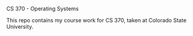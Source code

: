 CS 370 - Operating Systems

This repo contains my course work for CS 370, taken at Colorado State University.
